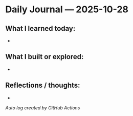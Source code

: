 # Daily Journal — 2025-10-28

## What I learned today:
- 

## What I built or explored:
- 

## Reflections / thoughts:
- 

_Auto log created by GitHub Actions_
